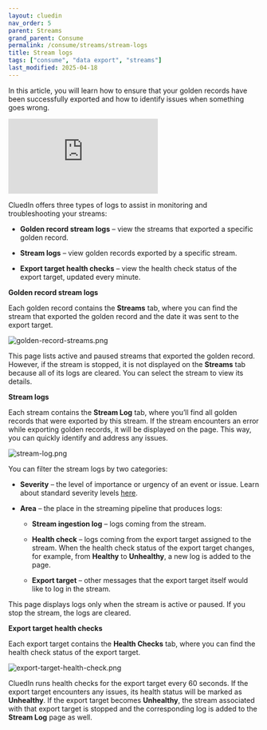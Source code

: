 ```yaml
---
layout: cluedin
nav_order: 5
parent: Streams
grand_parent: Consume
permalink: /consume/streams/stream-logs
title: Stream logs
tags: ["consume", "data export", "streams"]
last_modified: 2025-04-18
---
```


In this article, you will learn how to ensure that your golden records have been successfully exported and how to identify issues when something goes wrong.

<div class="videoFrame">
<iframe src="https://player.vimeo.com/video/1070316791?h=c9b20fb462&amp;badge=0&amp;autopause=0&amp;player_id=0&amp;app_id=58479" frameborder="0" allow="autoplay; fullscreen; picture-in-picture; clipboard-write" title="Stream logs in CluedIn"></iframe>
</div>

CluedIn offers three types of logs to assist in monitoring and troubleshooting your streams:

- **Golden record stream logs** – view the streams that exported a specific golden record.

- **Stream logs** – view golden records exported by a specific stream.

- **Export target health checks** – view the health check status of the export target, updated every minute.

**Golden record stream logs**

Each golden record contains the **Streams** tab, where you can find the stream that exported the golden record and the date it was sent to the export target.

![golden-record-streams.png](../../assets/images/consume/streams/golden-record-streams.png)

This page lists active and paused streams that exported the golden record. However, if the stream is stopped, it is not displayed on the **Streams** tab because all of its logs are cleared. You can select the stream to view its details.

**Stream logs**

Each stream contains the **Stream Log** tab, where you’ll find all golden records that were exported by this stream. If the stream encounters an error while exporting golden records, it will be displayed on the page. This way, you can quickly identify and address any issues.

![stream-log.png](../../assets/images/consume/streams/stream-log.png)

You can filter the stream logs by two categories:

- **Severity** – the level of importance or urgency of an event or issue. Learn about standard severity levels [here](https://learn.microsoft.com/en-us/dotnet/core/extensions/logging?tabs=command-line#log-level).

- **Area** – the place in the streaming pipeline that produces logs:

    - **Stream ingestion log** – logs coming from the stream.

    - **Health check** – logs coming from the export target assigned to the stream. When the health check status of the export target changes, for example, from **Healthy** to **Unhealthy**, a new log is added to the page.

    - **Export target** – other messages that the export target itself would like to log in the stream.

This page displays logs only when the stream is active or paused. If you stop the stream, the logs are cleared.

**Export target health checks**

Each export target contains the **Health Checks** tab, where you can find the health check status of the export target.

![export-target-health-check.png](../../assets/images/consume/streams/export-target-health-check.png)

CluedIn runs health checks for the export target every 60 seconds. If the export target encounters any issues, its health status will be marked as **Unhealthy**. If the export target becomes **Unhealthy**, the stream associated with that export target is stopped and the corresponding log is added to the **Stream Log** page as well.
